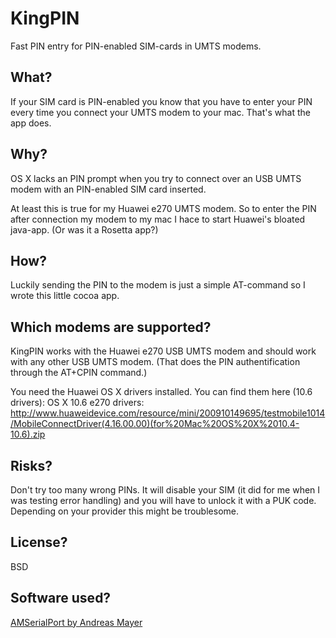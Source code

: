 KingPIN
=======
Fast PIN entry for PIN-enabled SIM-cards in UMTS modems.

What?
-----
If your SIM card is PIN-enabled you know that you have to enter your PIN every time you connect your UMTS modem to your mac. That's what the app does.

Why?
----
OS X lacks an PIN prompt when you try to connect over an USB UMTS modem with an PIN-enabled SIM card inserted. 

At least this is true for my Huawei e270 UMTS modem. So to enter the PIN after connection my modem to my mac I hace to start Huawei's bloated java-app. (Or was it a Rosetta app?)

How?
----
Luckily sending the PIN to the modem is just a simple AT-command so I wrote this little cocoa app. 

Which modems are supported?
---------------------------
KingPIN works with the Huawei e270 USB UMTS modem and should work with any other USB UMTS modem. (That does the PIN authentification through the AT+CPIN command.)

You need the Huawei OS X drivers installed.
You can find them here (10.6 drivers): 
OS X 10.6 e270 drivers: http://www.huaweidevice.com/resource/mini/200910149695/testmobile1014/MobileConnectDriver(4.16.00.00)(for%20Mac%20OS%20X%2010.4-10.6).zip

Risks?
------
Don't try too many wrong PINs. It will disable your SIM (it did for me when I was testing error handling) and you will have to unlock it with a PUK code. Depending on your provider this might be troublesome. 

License?
--------
BSD

Software used?
--------------
[AMSerialPort by Andreas Mayer](https://sourceforge.net/projects/amserial/)
